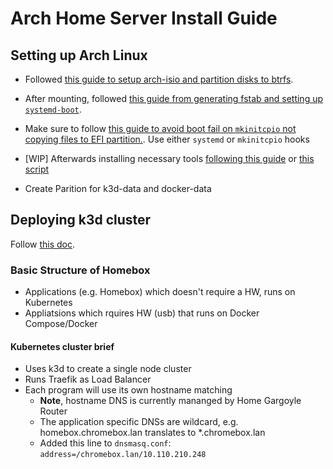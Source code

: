 # Arch Home Server Install Guide

## Setting up Arch Linux
- Followed [this guide to setup arch-isio and partition disks to btrfs](https://github.com/Deebble/arch-btrfs-install-guide).

- After mounting, followed [this guide from generating fstab and setting up `systemd-boot`](https://nerdstuff.org/posts/2021/2021-001_arch_linux_btrfs_systemd-boot/).

- Make sure to follow [this guide to avoid boot fail on `mkinitcpio` not copying files to EFI partition.](https://wiki.archlinux.org/title/EFI_system_partition#Using_systemd). Use either `systemd` or `mkinitcpio` hooks

- [WIP] Afterwards installing necessary tools [following this guide](https://github.com/zilexa/Homeserver/blob/master/prep-server.sh) or [this script](./prep-server.sh)

- Create Parition for k3d-data and docker-data

## Deploying k3d cluster

Follow [this doc](./k8s-deploy/k3d-cluster/README.md).

### Basic Structure of Homebox

- Applications (e.g. Homebox) which doesn't require a HW, runs on Kubernetes
- Appliatsions which rquires HW (usb) that runs on Docker Compose/Docker

#### Kubernetes cluster brief

- Uses k3d to create a single node cluster
- Runs Traefik as Load Balancer
- Each program will use its own hostname matching
  - **Note**, hostname DNS is currently mananged by Home Gargoyle Router
  -  The application specific DNSs are wildcard, e.g. homebox.chromebox.lan translates to *.chromebox.lan
  - Added this line to `dnsmasq.conf`: `address=/chromebox.lan/10.110.210.248`

